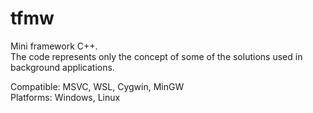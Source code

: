 # tfmw
Mini framework С++.<br/>
The code represents only the concept of some of the solutions used in background applications.<br/>

Compatible: MSVC, WSL, Cygwin, MinGW<br/>
Platforms: Windows, Linux<br/>
